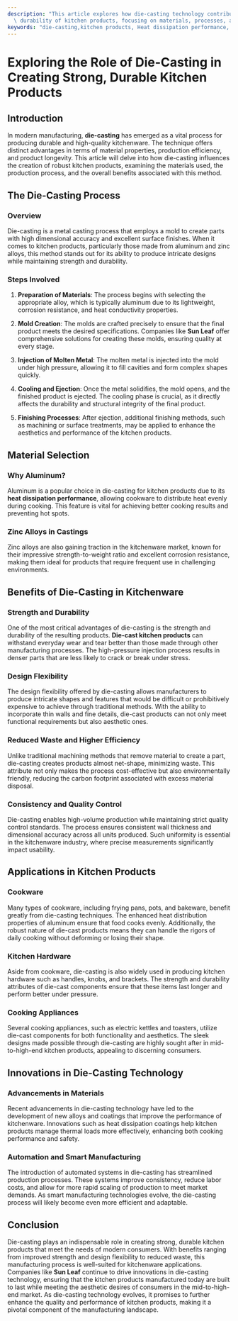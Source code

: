 ```yaml
---
description: "This article explores how die-casting technology contributes to the strength and\
  \ durability of kitchen products, focusing on materials, processes, and benefits."
keywords: "die-casting,kitchen products, Heat dissipation performance, Heat sink"
---
```

# Exploring the Role of Die-Casting in Creating Strong, Durable Kitchen Products

## Introduction

In modern manufacturing, **die-casting** has emerged as a vital process for producing durable and high-quality kitchenware. The technique offers distinct advantages in terms of material properties, production efficiency, and product longevity. This article will delve into how die-casting influences the creation of robust kitchen products, examining the materials used, the production process, and the overall benefits associated with this method.

## The Die-Casting Process

### Overview

Die-casting is a metal casting process that employs a mold to create parts with high dimensional accuracy and excellent surface finishes. When it comes to kitchen products, particularly those made from aluminum and zinc alloys, this method stands out for its ability to produce intricate designs while maintaining strength and durability.

### Steps Involved

1. **Preparation of Materials**: The process begins with selecting the appropriate alloy, which is typically aluminum due to its lightweight, corrosion resistance, and heat conductivity properties.
  
2. **Mold Creation**: The molds are crafted precisely to ensure that the final product meets the desired specifications. Companies like **Sun Leaf** offer comprehensive solutions for creating these molds, ensuring quality at every stage.

3. **Injection of Molten Metal**: The molten metal is injected into the mold under high pressure, allowing it to fill cavities and form complex shapes quickly.

4. **Cooling and Ejection**: Once the metal solidifies, the mold opens, and the finished product is ejected. The cooling phase is crucial, as it directly affects the durability and structural integrity of the final product.

5. **Finishing Processes**: After ejection, additional finishing methods, such as machining or surface treatments, may be applied to enhance the aesthetics and performance of the kitchen products.

## Material Selection

### Why Aluminum?

Aluminum is a popular choice in die-casting for kitchen products due to its **heat dissipation performance**, allowing cookware to distribute heat evenly during cooking. This feature is vital for achieving better cooking results and preventing hot spots.

### Zinc Alloys in Castings

Zinc alloys are also gaining traction in the kitchenware market, known for their impressive strength-to-weight ratio and excellent corrosion resistance, making them ideal for products that require frequent use in challenging environments.

## Benefits of Die-Casting in Kitchenware

### Strength and Durability

One of the most critical advantages of die-casting is the strength and durability of the resulting products. **Die-cast kitchen products** can withstand everyday wear and tear better than those made through other manufacturing processes. The high-pressure injection process results in denser parts that are less likely to crack or break under stress.

### Design Flexibility

The design flexibility offered by die-casting allows manufacturers to produce intricate shapes and features that would be difficult or prohibitively expensive to achieve through traditional methods. With the ability to incorporate thin walls and fine details, die-cast products can not only meet functional requirements but also aesthetic ones.

### Reduced Waste and Higher Efficiency

Unlike traditional machining methods that remove material to create a part, die-casting creates products almost net-shape, minimizing waste. This attribute not only makes the process cost-effective but also environmentally friendly, reducing the carbon footprint associated with excess material disposal.

### Consistency and Quality Control

Die-casting enables high-volume production while maintaining strict quality control standards. The process ensures consistent wall thickness and dimensional accuracy across all units produced. Such uniformity is essential in the kitchenware industry, where precise measurements significantly impact usability.

## Applications in Kitchen Products

### Cookware

Many types of cookware, including frying pans, pots, and bakeware, benefit greatly from die-casting techniques. The enhanced heat distribution properties of aluminum ensure that food cooks evenly. Additionally, the robust nature of die-cast products means they can handle the rigors of daily cooking without deforming or losing their shape.

### Kitchen Hardware

Aside from cookware, die-casting is also widely used in producing kitchen hardware such as handles, knobs, and brackets. The strength and durability attributes of die-cast components ensure that these items last longer and perform better under pressure.

### Cooking Appliances

Several cooking appliances, such as electric kettles and toasters, utilize die-cast components for both functionality and aesthetics. The sleek designs made possible through die-casting are highly sought after in mid-to-high-end kitchen products, appealing to discerning consumers.

## Innovations in Die-Casting Technology

### Advancements in Materials

Recent advancements in die-casting technology have led to the development of new alloys and coatings that improve the performance of kitchenware. Innovations such as heat dissipation coatings help kitchen products manage thermal loads more effectively, enhancing both cooking performance and safety.

### Automation and Smart Manufacturing

The introduction of automated systems in die-casting has streamlined production processes. These systems improve consistency, reduce labor costs, and allow for more rapid scaling of production to meet market demands. As smart manufacturing technologies evolve, the die-casting process will likely become even more efficient and adaptable.

## Conclusion

Die-casting plays an indispensable role in creating strong, durable kitchen products that meet the needs of modern consumers. With benefits ranging from improved strength and design flexibility to reduced waste, this manufacturing process is well-suited for kitchenware applications. Companies like **Sun Leaf** continue to drive innovations in die-casting technology, ensuring that the kitchen products manufactured today are built to last while meeting the aesthetic desires of consumers in the mid-to-high-end market. As die-casting technology evolves, it promises to further enhance the quality and performance of kitchen products, making it a pivotal component of the manufacturing landscape.

